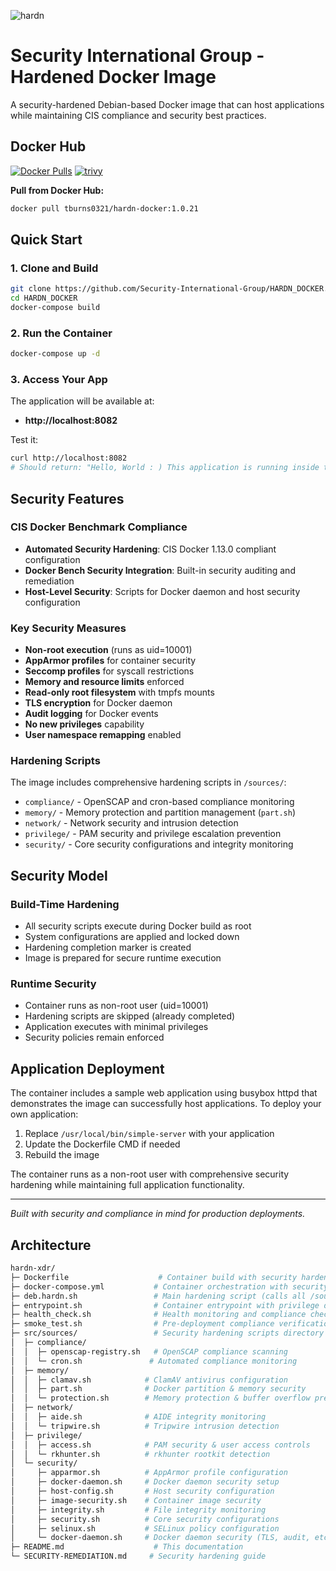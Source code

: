 
![hardn](src/sources/C20B6DE6-87CA-4439-A74F-3CD2D4BF5A82.png)

<p align="center">
 

# Security International Group - Hardened Docker Image

A security-hardened Debian-based Docker image that can host applications while maintaining CIS compliance and security best practices.

 ## Docker Hub

[![Docker Pulls](https://img.shields.io/docker/pulls/tburns0321/hardn-docker)](https://hub.docker.com/r/tburns0321/hardn-docker)
[![trivy](https://github.com/Security-International-Group/HARDN_DOCKER/actions/workflows/trivy.yml/badge.svg)](https://github.com/Security-International-Group/HARDN_DOCKER/actions/workflows/trivy.yml)

**Pull from Docker Hub:**
```bash
docker pull tburns0321/hardn-docker:1.0.21
```
## Quick Start

### 1. Clone and Build
```bash
git clone https://github.com/Security-International-Group/HARDN_DOCKER.git
cd HARDN_DOCKER
docker-compose build
```

### 2. Run the Container
```bash
docker-compose up -d
```

### 3. Access Your App
The application will be available at:
- **http://localhost:8082**

Test it:
```bash
curl http://localhost:8082
# Should return: "Hello, World : ) This application is running inside the hardened container."
```

## Security Features

### CIS Docker Benchmark Compliance
- **Automated Security Hardening**: CIS Docker 1.13.0 compliant configuration
- **Docker Bench Security Integration**: Built-in security auditing and remediation
- **Host-Level Security**: Scripts for Docker daemon and host security configuration

### Key Security Measures
-  **Non-root execution** (runs as uid=10001)
-  **AppArmor profiles** for container security
-  **Seccomp profiles** for syscall restrictions
-  **Memory and resource limits** enforced
-  **Read-only root filesystem** with tmpfs mounts
-  **TLS encryption** for Docker daemon
-  **Audit logging** for Docker events
-  **No new privileges** capability
-  **User namespace remapping** enabled

### Hardening Scripts
The image includes comprehensive hardening scripts in `/sources/`:
- `compliance/` - OpenSCAP and cron-based compliance monitoring
- `memory/` - Memory protection and partition management (`part.sh`)
- `network/` - Network security and intrusion detection
- `privilege/` - PAM security and privilege escalation prevention
- `security/` - Core security configurations and integrity monitoring

## Security Model

### Build-Time Hardening
- All security scripts execute during Docker build as root
- System configurations are applied and locked down
- Hardening completion marker is created
- Image is prepared for secure runtime execution

### Runtime Security
- Container runs as non-root user (uid=10001)
- Hardening scripts are skipped (already completed)
- Application executes with minimal privileges
- Security policies remain enforced

## Application Deployment

The container includes a sample web application using busybox httpd that demonstrates the image can successfully host applications. To deploy your own application:

1. Replace `/usr/local/bin/simple-server` with your application
2. Update the Dockerfile CMD if needed
3. Rebuild the image

The container runs as a non-root user with comprehensive security hardening while maintaining full application functionality.

---

*Built with security and compliance in mind for production deployments.*
## Architecture

```bash
hardn-xdr/
├─ Dockerfile                    # Container build with security hardening
├─ docker-compose.yml           # Container orchestration with security settings
├─ deb.hardn.sh                 # Main hardening script (calls all /sources scripts)
├─ entrypoint.sh                # Container entrypoint with privilege dropping
├─ health_check.sh              # Health monitoring and compliance checks
├─ smoke_test.sh                # Pre-deployment compliance verification
├─ src/sources/                 # Security hardening scripts directory
│  ├─ compliance/
│  │  ├─ openscap-registry.sh   # OpenSCAP compliance scanning
│  │  └─ cron.sh               # Automated compliance monitoring
│  ├─ memory/
│  │  ├─ clamav.sh            # ClamAV antivirus configuration
│  │  ├─ part.sh              # Docker partition & memory security
│  │  └─ protection.sh        # Memory protection & buffer overflow prevention
│  ├─ network/
│  │  ├─ aide.sh              # AIDE integrity monitoring
│  │  └─ tripwire.sh          # Tripwire intrusion detection
│  ├─ privilege/
│  │  ├─ access.sh            # PAM security & user access controls
│  │  └─ rkhunter.sh          # rkhunter rootkit detection
│  └─ security/
│     ├─ apparmor.sh          # AppArmor profile configuration
│     ├─ docker-daemon.sh     # Docker daemon security setup
│     ├─ host-config.sh       # Host security configuration
│     ├─ image-security.sh    # Container image security
│     ├─ integrity.sh         # File integrity monitoring
│     ├─ security.sh          # Core security configurations
│     ├─ selinux.sh           # SELinux policy configuration
│     └─ docker-daemon.sh     # Docker daemon security (TLS, audit, etc.)
├─ README.md                    # This documentation
└─ SECURITY-REMEDIATION.md     # Security hardening guide
```
